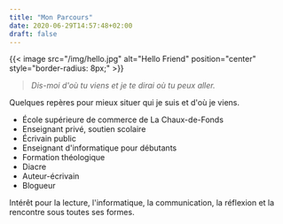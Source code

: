 ```yaml
---
title: "Mon Parcours"
date: 2020-06-29T14:57:48+02:00
draft: false
---
```


{{< image src="/img/hello.jpg" alt="Hello Friend" position="center" style="border-radius: 8px;" >}}

> *Dis-moi d'où tu viens et je te dirai où tu peux aller.*

Quelques repères pour mieux situer qui je suis et d'où je viens.

+ École supérieure de commerce de La Chaux-de-Fonds
+ Enseignant privé, soutien scolaire
+ Écrivain public
+ Enseignant d'informatique pour débutants
+ Formation théologique
+ Diacre
+ Auteur-écrivain
+ Blogueur

Intérêt pour la lecture, l'informatique, la communication, la réflexion et la rencontre sous toutes ses formes.